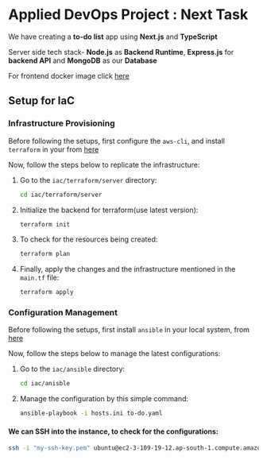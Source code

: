 # Applied DevOps Project : **Next Task**

We have creating a **to-do list** app using **Next.js** and **TypeScript**

Server side tech stack- **Node.js** as **Backend Runtime**, **Express.js** for **backend API** and **MongoDB** as our **Database**

For frontend docker image click [here](https://hub.docker.com/repository/docker/deepanshurawat6/to-do-list-frontend/general)

## Setup for IaC

### Infrastructure Provisioning

Before following the setups, first configure the `aws-cli`, and install `terraform` in your from [here]()

Now, follow the steps below to replicate the infrastructure:

1. Go to the `iac/terraform/server` directory:

    ```bash
    cd iac/terraform/server
    ```

2. Initialize the backend for terraform(use latest version):

    ```bash
    terraform init
    ```

3. To check for the resources being created:

    ```bash
    terraform plan
    ```

4. Finally, apply the changes and the infrastructure mentioned in the `main.tf` file:
    
    ```bash
    terraform apply
    ```

### Configuration Management

Before following the setups, first install `ansible` in your local system, from [here]()

Now, follow the steps below to manage the latest configurations:

1. Go to the `iac/ansible` directory:

    ```bash
    cd iac/anisble
    ```

2. Manage the configuration by this simple command:

    ```bash
    ansible-playbook -i hosts.ini to-do.yaml
    ```

#### We can SSH into the instance, to check for the configurations:

```bash
ssh -i "my-ssh-key.pem" ubuntu@ec2-3-109-19-12.ap-south-1.compute.amazonaws.com
```
